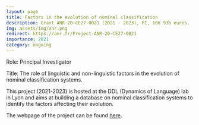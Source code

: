 ```yaml
---
layout: page
title: Factors in the evolution of nominal classification
description: Grant ANR-20-CE27-0021 (2021 - 2023), PI, 166 936 euros.
img: assets/img/anr.png
redirect: https://anr.fr/Project-ANR-20-CE27-0021
importance: 2021
category: ongoing
---
```


Role: Principal Investigator

Title: The role of linguistic and non-linguistic factors in the evolution of nominal classification systems.

This project (2021-2023) is hosted at the DDL (Dynamics of Language) lab in Lyon and aims at building a database on nominal classification systems to identify the factors affecting their evolution.

The webpage of the project can be found [here](https://anr.fr/Project-ANR-20-CE27-0021).

